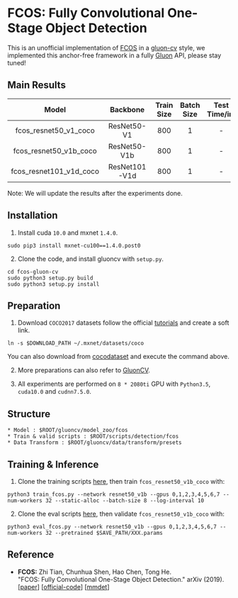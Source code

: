 # FCOS: Fully Convolutional One-Stage Object Detection

This is an unofficial implementation of [FCOS](https://arxiv.org/abs/1904.01355) in a [gluon-cv](http://gluon-cv.mxnet.io) style, we implemented this anchor-free framework in a fully [Gluon](https://mxnet.incubator.apache.org/versions/master/gluon/index.html) API, please stay tuned! 

## Main Results

| Model | Backbone | Train Size | Batch Size | Test Time/im | AP(val) | Link |
| :----------: | :----------: | :----------: | :----------: | :----------: | :----------: | :----------: |
| fcos_resnet50_v1_coco | ResNet50-V1 | 800 | 1 | - | - | - |
| fcos_resnet50_v1b_coco | ResNet50-V1b | 800 | 1 | - | - | - |
| fcos_resnet101_v1d_coco | ResNet101-V1d | 800 | 1 | - | - | - |

Note: We will update the results after the experiments done.

## Installation 
1. Install cuda `10.0` and mxnet `1.4.0`.
  ```Shell
  sudo pip3 install mxnet-cu100==1.4.0.post0
  ```
2. Clone the code, and install gluoncv with ``setup.py``.
  ```Shell
  cd fcos-gluon-cv
  sudo python3 setup.py build
  sudo python3 setup.py install
  ```

## Preparation
1. Download `COCO2017` datasets follow the official [tutorials](https://gluon-cv.mxnet.io/build/examples_datasets/mscoco.html#sphx-glr-build-examples-datasets-mscoco-py) and create a soft link.
  ```Shell
  ln -s $DOWNLOAD_PATH ~/.mxnet/datasets/coco
  ```
   You can also download from [cocodataset](http://cocodataset.org) and execute the command above.
   
2. More preparations can also refer to [GluonCV](https://gluon-cv.mxnet.io/index.html).

3. All experiments are performed on `8 * 2080ti` GPU with `Python3.5`, `cuda10.0` and `cudnn7.5.0`.

## Structure
```Shell
* Model : $ROOT/gluoncv/model_zoo/fcos
* Train & valid scripts : $ROOT/scripts/detection/fcos
* Data Transform : $ROOT/gluoncv/data/transform/presets
```

## Training & Inference 
1. Clone the training scripts [here](https://github.com/Angzz/fcos-gluon-cv/blob/master/scripts/detection/fcos/train_fcos.py), then train `fcos_resnet50_v1b_coco` with:
  ```Shell
  python3 train_fcos.py --network resnet50_v1b --gpus 0,1,2,3,4,5,6,7 --num-workers 32 --static-alloc --batch-size 8 --log-interval 10
  ```
2. Clone the eval scripts [here](https://github.com/Angzz/fcos-gluon-cv/blob/master/scripts/detection/fcos/eval_fcos.py), then validate `fcos_resnet50_v1b_coco` with:
  ```Shell
  python3 eval_fcos.py --network resnet50_v1b --gpus 0,1,2,3,4,5,6,7 --num-workers 32 --pretrained $SAVE_PATH/XXX.params
  ```

## Reference 

* **FCOS:** Zhi Tian, Chunhua Shen, Hao Chen, Tong He.<br />"FCOS: Fully Convolutional One-Stage Object Detection." arXiv (2019). [[paper](https://arxiv.org/pdf/1904.01355)] [[official-code](https://github.com/tianzhi0549/FCOS)] [[mmdet](https://github.com/open-mmlab/mmdetection)]

